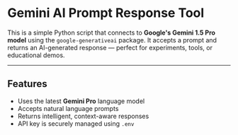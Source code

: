 # Gemini AI Prompt Response Tool

This is a simple Python script that connects to **Google's Gemini 1.5 Pro model** using the `google-generativeai` package. It accepts a prompt and returns an AI-generated response — perfect for experiments, tools, or educational demos.

---

##  Features

- Uses the latest **Gemini Pro** language model
- Accepts natural language prompts
- Returns intelligent, context-aware responses
- API key is securely managed using `.env`



